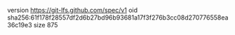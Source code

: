 version https://git-lfs.github.com/spec/v1
oid sha256:61f178f28557df2d6b27bd96b93681a17f3f276b3cc08d270776558ea36c19e3
size 875

